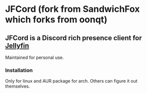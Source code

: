 # JFCord (fork from SandwichFox which forks from oonqt)

## JFCord is a Discord rich presence client for [Jellyfin](https://jellyfin.org)

Maintained for personal use.

### Installation

Only for linux and AUR package for arch. Others can figure it out themselves.
